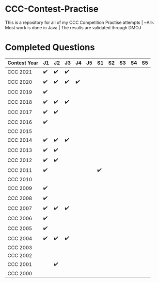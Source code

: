 # CCC-Contest-Practise
This is a repository for all of my CCC Competition Practise attempts | ~All~ Most work is done in Java | The results are validated through DMOJ

# Completed Questions
|Contest Year |  J1  |  J2  |  J3  |  J4  |  J5  |  S1  |  S2  |  S3  |  S4  |  S5  |
|-------------|------|------|------|------|------|------|------|------|------|------|
| CCC 2021    |:heavy_check_mark:|:heavy_check_mark:|:heavy_check_mark:|      |      |      |      |      |      |      |
| CCC 2020    |:heavy_check_mark:|:heavy_check_mark:|:heavy_check_mark:|:heavy_check_mark:|         |      |      |      |      |      |
| CCC 2019    |:heavy_check_mark:|      |      |         |         |      |      |      |      |      |
| CCC 2018    |:heavy_check_mark:|:heavy_check_mark:|:heavy_check_mark:|         |         |      |      |      |
| CCC 2017    |:heavy_check_mark:|:heavy_check_mark:|      |         |         |      |      |      |      |      |
| CCC 2016    |:heavy_check_mark:|      |      |         |         |      |      |      |      |      |
| CCC 2015    |      |      |      |         |         |      |      |      |      |      |
| CCC 2014    |:heavy_check_mark:|:heavy_check_mark:|:heavy_check_mark:|         |         |      |      |      |      |      |
| CCC 2013    |:heavy_check_mark:|:heavy_check_mark:|      |         |         |      |      |      |      |      |
| CCC 2012    |:heavy_check_mark:|:heavy_check_mark:|      |         |         |      |      |      |      |      |
| CCC 2011    |:heavy_check_mark:|      |      |         |         |:heavy_check_mark:|      |      |      |      |
| CCC 2010    |      |      |      |         |         |      |      |      |      |      |
| CCC 2009    |:heavy_check_mark:|      |      |         |         |      |      |      |      |      |
| CCC 2008    |:heavy_check_mark:|      |      |         |         |      |      |      |      |      |
| CCC 2007    |:heavy_check_mark:|:heavy_check_mark:|:heavy_check_mark:|         |         |      |      |      |      |      |
| CCC 2006    |:heavy_check_mark:|      |      |         |         |      |      |      |      |      |
| CCC 2005    |:heavy_check_mark:|      |      |         |         |      |      |      |      |      |
| CCC 2004    |:heavy_check_mark:|:heavy_check_mark:|:heavy_check_mark:|         |         |      |      |      |      |      |
| CCC 2003    |      |      |      |         |         |      |      |      |      |      |
| CCC 2002    |      |      |      |         |         |      |      |      |      |      |
| CCC 2001    |      |:heavy_check_mark:|      |         |         |      |      |      |      |      |
| CCC 2000    |      |      |      |         |         |      |      |      |      |      |
